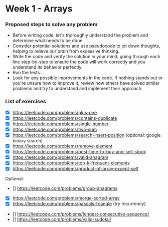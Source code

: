 # Week 1 - Arrays

### Proposed steps to solve any problem

- Before writing code, let's thoroughly understand the problem and determine what needs to be done.
- Consider potential solutions and use pseudocode to jot down thoughts, helping to relieve our brain from excessive thinking.
- Write the code and verify the solution in your mind, going through each line step-by-step to ensure the code will work correctly and you understand its behavior perfectly.
- Run the tests.
- Look for any possible improvements in the code. If nothing stands out or you're unsure how to improve it, review how others have solved similar problems and try to understand and implement their approach.

### List of exercises

- [x] https://leetcode.com/problems/plus-one
- [x] https://leetcode.com/problems/contains-duplicate
- [x] https://leetcode.com/problems/single-number
- [x] https://leetcode.com/problems/two-sum
- [x] https://leetcode.com/problems/search-insert-position (optional: google binary search)
- [x] https://leetcode.com/problems/remove-element
- [x] https://leetcode.com/problems/best-time-to-buy-and-sell-stock
- [x] https://leetcode.com/problems/valid-anagram
- [x] https://leetcode.com/problems/top-k-frequent-elements
- [x] https://leetcode.com/problems/product-of-array-except-self

Optional:

- [] https://leetcode.com/problems/group-anagrams
- [x] https://leetcode.com/problems/merge-sorted-array
- [x] https://leetcode.com/problems/pascals-triangle (try recurrency)
- [] https://leetcode.com/problems/longest-consecutive-sequence/
- [] https://leetcode.com/problems/valid-sudoku/
